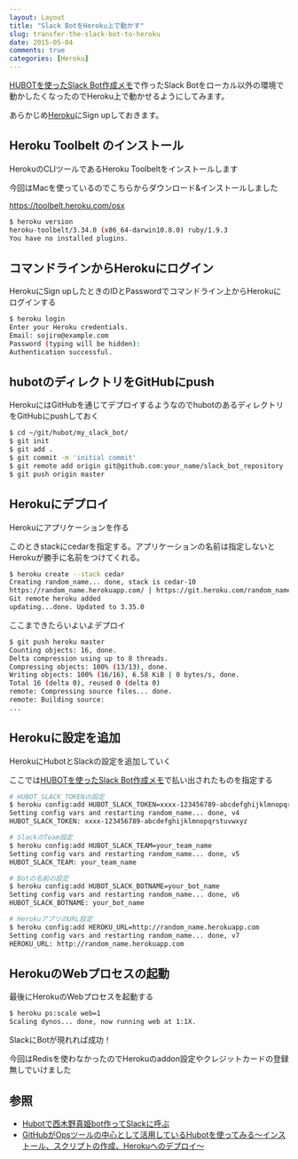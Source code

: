```yaml
---
layout: Layout
title: "Slack BotをHeroku上で動かす"
slug: transfer-the-slack-bot-to-heroku
date: 2015-05-04
comments: true
categories: [Heroku]
---
```

[HUBOTを使ったSlack Bot作成メモ](http://blog.sojiro.me/blog/2014/12/15/slack-bot-by-hubot/)で作ったSlack Botをローカル以外の環境で動かしたくなったのでHeroku上で動かせるようにしてみます。

あらかじめ[Heroku](https://www.heroku.com)にSign upしておきます。

## Heroku Toolbelt のインストール

HerokuのCLIツールであるHeroku Toolbeltをインストールします

今回はMacを使っているのでこちらからダウンロード&インストールしました

https://toolbelt.heroku.com/osx

```bash
$ heroku version
heroku-toolbelt/3.34.0 (x86_64-darwin10.8.0) ruby/1.9.3
You have no installed plugins.
```

## コマンドラインからHerokuにログイン

HerokuにSign upしたときのIDとPasswordでコマンドライン上からHerokuにログインする

```bash
$ heroku login
Enter your Heroku credentials.
Email: sojiro@example.com
Password (typing will be hidden): 
Authentication successful.
```

## hubotのディレクトリをGitHubにpush

HerokuにはGitHubを通じてデプロイするようなのでhubotのあるディレクトリをGitHubにpushしておく

```bash
$ cd ~/git/hubot/my_slack_bot/
$ git init
$ git add .
$ git commit -m 'initial commit'
$ git remote add origin git@github.com:your_name/slack_bot_repository  # 自分で用意したslack bot用のGitリポジトリ
$ git push origin master
```

## Herokuにデプロイ

Herokuにアプリケーションを作る

このときstackにcedarを指定する。アプリケーションの名前は指定しないとHerokuが勝手に名前をつけてくれる。

```bash
$ heroku create --stack cedar
Creating random_name... done, stack is cedar-10
https://random_name.herokuapp.com/ | https://git.heroku.com/random_name.git
Git remote heroku added
updating...done. Updated to 3.35.0
```

ここまできたらいよいよデプロイ

```bash
$ git push heroku master
Counting objects: 16, done.
Delta compression using up to 8 threads.
Compressing objects: 100% (13/13), done.
Writing objects: 100% (16/16), 6.58 KiB | 0 bytes/s, done.
Total 16 (delta 0), reused 0 (delta 0)
remote: Compressing source files... done.
remote: Building source:
...
```

## Herokuに設定を追加

HerokuにHubotとSlackの設定を追加していく

ここでは[HUBOTを使ったSlack Bot作成メモ](http://blog.sojiro.me/blog/2014/12/15/slack-bot-by-hubot/)で払い出されたものを指定する

```bash
# HUBOT_SLACK_TOKENの設定
$ heroku config:add HUBOT_SLACK_TOKEN=xxxx-123456789-abcdefghijklmnopqrstuvwxyz
Setting config vars and restarting random_name... done, v4
HUBOT_SLACK_TOKEN: xxxx-123456789-abcdefghijklmnopqrstuvwxyz

# SlackのTeam設定
$ heroku config:add HUBOT_SLACK_TEAM=your_team_name
Setting config vars and restarting random_name... done, v5
HUBOT_SLACK_TEAM: your_team_name

# Botの名前の設定
$ heroku config:add HUBOT_SLACK_BOTNAME=your_bot_name
Setting config vars and restarting random_name... done, v6
HUBOT_SLACK_BOTNAME: your_bot_name

# HerokuアプリのURL設定
$ heroku config:add HEROKU_URL=http://random_name.herokuapp.com
Setting config vars and restarting random_name... done, v7
HEROKU_URL: http://random_name.herokuapp.com
```

## HerokuのWebプロセスの起動

最後にHerokuのWebプロセスを起動する

```bash
$ heroku ps:scale web=1
Scaling dynos... done, now running web at 1:1X.
```

SlackにBotが現れれば成功！

今回はRedisを使わなかったのでHerokuのaddon設定やクレジットカードの登録無しでいけました

## 参照
* [Hubotで西木野真姫bot作ってSlackに呼ぶ](http://memo.sanographix.net/post/88371442780)
* [GitHubがOpsツールの中心として活用しているHubotを使ってみる～インストール、スクリプトの作成、Herokuへのデプロイ～](http://tech-sketch.jp/2013/12/hubot-install-heroku.html)

